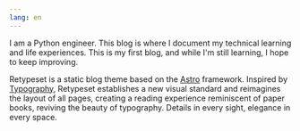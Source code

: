 ```yaml
---
lang: en
---
```


I am a Python engineer. This blog is where I document my technical learning and life experiences. This is my first blog, and while I'm still learning, I hope to keep improving.

Retypeset is a static blog theme based on the [Astro](https://astro.build/) framework. Inspired by [Typography](https://astro-theme-typography.vercel.app/), Retypeset establishes a new visual standard and reimagines the layout of all pages, creating a reading experience reminiscent of paper books, reviving the beauty of typography. Details in every sight, elegance in every space.
